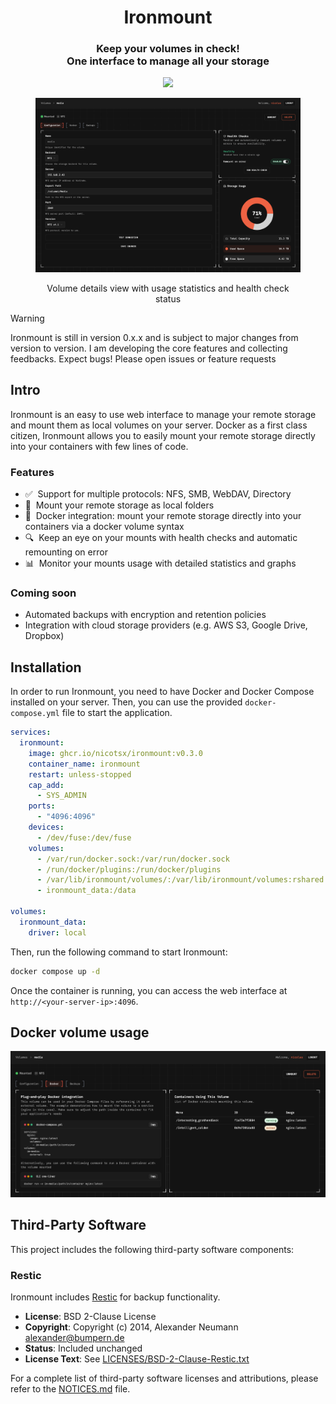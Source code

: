 <div align="center">
  <h1>Ironmount</h1>
  <h3>Keep your volumes in check!<br />One interface to manage all your storage</h3>
  <a href="https://github.com/nicotsx/ironmount/blob/main/LICENSE">
    <img src="https://img.shields.io/github/license/nicotsx/ironmount" />
  </a>
  <br />
  <figure>
    <img src="https://github.com/nicotsx/ironmount/blob/main/screenshots/volume-details.png?raw=true" alt="Demo" />
    <figcaption>
      <p align="center">
        Volume details view with usage statistics and health check status
      </p>
    </figcaption>
  </figure>
</div>

> [!WARNING]  
> Ironmount is still in version 0.x.x and is subject to major changes from version to version. I am developing the core features and collecting feedbacks. Expect bugs! Please open issues or feature requests

## Intro

Ironmount is an easy to use web interface to manage your remote storage and mount them as local volumes on your server. Docker as a first class citizen, Ironmount allows you to easily mount your remote storage directly into your containers with few lines of code.

### Features

- ✅&nbsp; Support for multiple protocols: NFS, SMB, WebDAV, Directory
- 📡&nbsp; Mount your remote storage as local folders
- 🐳&nbsp; Docker integration: mount your remote storage directly into your containers via a docker volume syntax
- 🔍&nbsp; Keep an eye on your mounts with health checks and automatic remounting on error
- 📊&nbsp; Monitor your mounts usage with detailed statistics and graphs

### Coming soon

- Automated backups with encryption and retention policies
- Integration with cloud storage providers (e.g. AWS S3, Google Drive, Dropbox)

## Installation

In order to run Ironmount, you need to have Docker and Docker Compose installed on your server. Then, you can use the provided `docker-compose.yml` file to start the application.

```yaml
services:
  ironmount:
    image: ghcr.io/nicotsx/ironmount:v0.3.0
    container_name: ironmount
    restart: unless-stopped
    cap_add:
      - SYS_ADMIN
    ports:
      - "4096:4096"
    devices:
      - /dev/fuse:/dev/fuse
    volumes:
      - /var/run/docker.sock:/var/run/docker.sock
      - /run/docker/plugins:/run/docker/plugins
      - /var/lib/ironmount/volumes/:/var/lib/ironmount/volumes:rshared
      - ironmount_data:/data

volumes:
  ironmount_data:
    driver: local
```

Then, run the following command to start Ironmount:

```bash
docker compose up -d
```

Once the container is running, you can access the web interface at `http://<your-server-ip>:4096`.

## Docker volume usage

![Preview](https://github.com/nicotsx/ironmount/blob/main/screenshots/docker-instructions.png?raw=true)

## Third-Party Software

This project includes the following third-party software components:

### Restic

Ironmount includes [Restic](https://github.com/restic/restic) for backup functionality.

- **License**: BSD 2-Clause License
- **Copyright**: Copyright (c) 2014, Alexander Neumann <alexander@bumpern.de>
- **Status**: Included unchanged
- **License Text**: See [LICENSES/BSD-2-Clause-Restic.txt](LICENSES/BSD-2-Clause-Restic.txt)

For a complete list of third-party software licenses and attributions, please refer to the [NOTICES.md](NOTICES.md) file.
